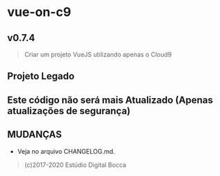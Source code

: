 # vue-on-c9

## v0.7.4

> Criar um projeto VueJS utilizando apenas o Cloud9

## Projeto Legado

## Este código não será mais Atualizado (Apenas atualizações de segurança)

## MUDANÇAS

- Veja no arquivo CHANGELOG.md.

> (c)2017-2020 Estúdio Digital Bocca

